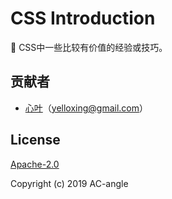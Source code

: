 # CSS Introduction
🗿 CSS中一些比较有价值的经验或技巧。

## 贡献者

- [心叶](https://github.com/yelloxing)（yelloxing@gmail.com）

## License

[Apache-2.0](https://github.com/AC-angle/css-Introduction/blob/master/LICENSE)

Copyright (c) 2019 AC-angle
